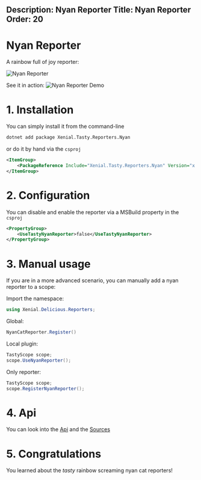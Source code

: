 Description: Nyan Reporter
Title: Nyan Reporter
Order: 20
---

# Nyan Reporter

A rainbow full of joy reporter:

<img src="/assets/img/plugins/reporters/nyan-reporter.png" class="img-screenshot" alt="Nyan Reporter">

See it in action:
<img src="/assets/img/plugins/reporters/nyan-reporter.gif" class="img-screenshot" alt="Nyan Reporter Demo">

# 1. Installation

You can simply install it from the command-line

```cmd
dotnet add package Xenial.Tasty.Reporters.Nyan
```

or do it by hand via the `csproj`

```xml
<ItemGroup>
    <PackageReference Include="Xenial.Tasty.Reporters.Nyan" Version="x.x.x" />
</ItemGroup>
```

# 2. Configuration

You can disable and enable the reporter via a MSBuild property in the `csproj`

```xml
<PropertyGroup>
    <UseTastyNyanReporter>false</UseTastyNyanReporter>
</PropertyGroup>
```

# 3. Manual usage

If you are in a more advanced scenario, you can manually add a nyan reporter to a scope:

Import the namespace:

```cs
using Xenial.Delicious.Reporters;
```

Global:

```cs
NyanCatReporter.Register()
```

Local plugin:

```cs
TastyScope scope;
scope.UseNyanReporter();
```

Only reporter:

```cs
TastyScope scope;
scope.RegisterNyanReporter();
```

# 4. Api

You can look into the [Api](/api/Xenial.Delicious.Reporters/NyanReporter) and the [Sources](https://github.com/xenial-io/Tasty/blob/master/src/Xenial.Tasty.Reporters.Nyan/Reporters/Reporters.NyanCat.cs)

# 5. Congratulations

You learned about the *tasty* rainbow screaming nyan cat reporters!
